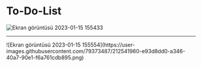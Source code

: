 # To-Do-List

![Ekran görüntüsü 2023-01-15 155433](https://user-images.githubusercontent.com/79373487/212541959-c3239724-d9d5-46e2-b4d1-68de9d523d2e.png)
<hr>
![Ekran görüntüsü 2023-01-15 155554](https://user-images.githubusercontent.com/79373487/212541960-e93d8dd0-a346-40a7-90e1-f6a761cdb895.png)
